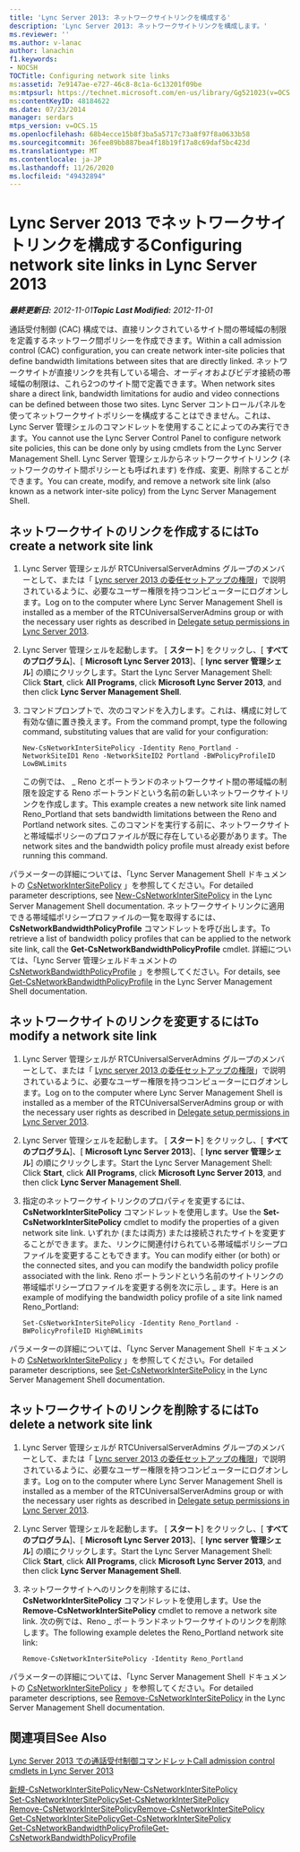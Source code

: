 ```yaml
---
title: 'Lync Server 2013: ネットワークサイトリンクを構成する'
description: 'Lync Server 2013: ネットワークサイトリンクを構成します。'
ms.reviewer: ''
ms.author: v-lanac
author: lanachin
f1.keywords:
- NOCSH
TOCTitle: Configuring network site links
ms:assetid: 7e9147ae-e727-46c8-8c1a-6c13201f09be
ms:mtpsurl: https://technet.microsoft.com/en-us/library/Gg521023(v=OCS.15)
ms:contentKeyID: 48184622
ms.date: 07/23/2014
manager: serdars
mtps_version: v=OCS.15
ms.openlocfilehash: 68b4ecce15b8f3ba5a5717c73a8f97f8a0633b58
ms.sourcegitcommit: 36fee89bb887bea4f18b19f17a8c69daf5bc423d
ms.translationtype: MT
ms.contentlocale: ja-JP
ms.lasthandoff: 11/26/2020
ms.locfileid: "49432894"
---
```

# <a name="configuring-network-site-links-in-lync-server-2013"></a><span data-ttu-id="b3f35-103">Lync Server 2013 でネットワークサイトリンクを構成する</span><span class="sxs-lookup"><span data-stu-id="b3f35-103">Configuring network site links in Lync Server 2013</span></span>

<div data-xmlns="http://www.w3.org/1999/xhtml">

<div class="topic" data-xmlns="http://www.w3.org/1999/xhtml" data-msxsl="urn:schemas-microsoft-com:xslt" data-cs="https://msdn.microsoft.com/">

<div data-asp="https://msdn2.microsoft.com/asp">



</div>

<div id="mainSection">

<div id="mainBody"><span data-ttu-id="b3f35-104">

<span> </span></span><span class="sxs-lookup"><span data-stu-id="b3f35-104">

<span> </span></span></span>

<span data-ttu-id="b3f35-105">_**最終更新日:** 2012-11-01_</span><span class="sxs-lookup"><span data-stu-id="b3f35-105">_**Topic Last Modified:** 2012-11-01_</span></span>

<span data-ttu-id="b3f35-106">通話受付制御 (CAC) 構成では、直接リンクされているサイト間の帯域幅の制限を定義するネットワーク間ポリシーを作成できます。</span><span class="sxs-lookup"><span data-stu-id="b3f35-106">Within a call admission control (CAC) configuration, you can create network inter-site policies that define bandwidth limitations between sites that are directly linked.</span></span> <span data-ttu-id="b3f35-107">ネットワークサイトが直接リンクを共有している場合、オーディオおよびビデオ接続の帯域幅の制限は、これら2つのサイト間で定義できます。</span><span class="sxs-lookup"><span data-stu-id="b3f35-107">When network sites share a direct link, bandwidth limitations for audio and video connections can be defined between those two sites.</span></span> <span data-ttu-id="b3f35-108">Lync Server コントロールパネルを使ってネットワークサイトポリシーを構成することはできません。これは、Lync Server 管理シェルのコマンドレットを使用することによってのみ実行できます。</span><span class="sxs-lookup"><span data-stu-id="b3f35-108">You cannot use the Lync Server Control Panel to configure network site policies, this can be done only by using cmdlets from the Lync Server Management Shell.</span></span> <span data-ttu-id="b3f35-109">Lync Server 管理シェルからネットワークサイトリンク (ネットワークのサイト間ポリシーとも呼ばれます) を作成、変更、削除することができます。</span><span class="sxs-lookup"><span data-stu-id="b3f35-109">You can create, modify, and remove a network site link (also known as a network inter-site policy) from the Lync Server Management Shell.</span></span>

<div>

## <a name="to-create-a-network-site-link"></a><span data-ttu-id="b3f35-110">ネットワークサイトのリンクを作成するには</span><span class="sxs-lookup"><span data-stu-id="b3f35-110">To create a network site link</span></span>

1.  <span data-ttu-id="b3f35-111">Lync Server 管理シェルが RTCUniversalServerAdmins グループのメンバーとして、または「 [Lync server 2013 の委任セットアップの権限](lync-server-2013-delegate-setup-permissions.md)」で説明されているように、必要なユーザー権限を持つコンピューターにログオンします。</span><span class="sxs-lookup"><span data-stu-id="b3f35-111">Log on to the computer where Lync Server Management Shell is installed as a member of the RTCUniversalServerAdmins group or with the necessary user rights as described in [Delegate setup permissions in Lync Server 2013](lync-server-2013-delegate-setup-permissions.md).</span></span>

2.  <span data-ttu-id="b3f35-112">Lync Server 管理シェルを起動します。 [ **スタート**] をクリックし、[ **すべてのプログラム**]、[ **Microsoft Lync Server 2013**]、[ **lync server 管理シェル**] の順にクリックします。</span><span class="sxs-lookup"><span data-stu-id="b3f35-112">Start the Lync Server Management Shell: Click **Start**, click **All Programs**, click **Microsoft Lync Server 2013**, and then click **Lync Server Management Shell**.</span></span>

3.  <span data-ttu-id="b3f35-113">コマンドプロンプトで、次のコマンドを入力します。これは、構成に対して有効な値に置き換えます。</span><span class="sxs-lookup"><span data-stu-id="b3f35-113">From the command prompt, type the following command, substituting values that are valid for your configuration:</span></span>
    
        New-CsNetworkInterSitePolicy -Identity Reno_Portland -NetworkSiteID1 Reno -NetworkSiteID2 Portland -BWPolicyProfileID LowBWLimits
    
    <span data-ttu-id="b3f35-114">この例では、 \_ Reno とポートランドのネットワークサイト間の帯域幅の制限を設定する Reno ポートランドという名前の新しいネットワークサイトリンクを作成します。</span><span class="sxs-lookup"><span data-stu-id="b3f35-114">This example creates a new network site link named Reno\_Portland that sets bandwidth limitations between the Reno and Portland network sites.</span></span> <span data-ttu-id="b3f35-115">このコマンドを実行する前に、ネットワークサイトと帯域幅ポリシーのプロファイルが既に存在している必要があります。</span><span class="sxs-lookup"><span data-stu-id="b3f35-115">The network sites and the bandwidth policy profile must already exist before running this command.</span></span>

<span data-ttu-id="b3f35-116">パラメーターの詳細については、「Lync Server Management Shell ドキュメントの [CsNetworkInterSitePolicy](https://docs.microsoft.com/powershell/module/skype/New-CsNetworkInterSitePolicy) 」を参照してください。</span><span class="sxs-lookup"><span data-stu-id="b3f35-116">For detailed parameter descriptions, see [New-CsNetworkInterSitePolicy](https://docs.microsoft.com/powershell/module/skype/New-CsNetworkInterSitePolicy) in the Lync Server Management Shell documentation.</span></span> <span data-ttu-id="b3f35-117">ネットワークサイトリンクに適用できる帯域幅ポリシープロファイルの一覧を取得するには、 **CsNetworkBandwidthPolicyProfile** コマンドレットを呼び出します。</span><span class="sxs-lookup"><span data-stu-id="b3f35-117">To retrieve a list of bandwidth policy profiles that can be applied to the network site link, call the **Get-CsNetworkBandwidthPolicyProfile** cmdlet.</span></span> <span data-ttu-id="b3f35-118">詳細については、「Lync Server 管理シェルドキュメントの [CsNetworkBandwidthPolicyProfile](https://docs.microsoft.com/powershell/module/skype/Get-CsNetworkBandwidthPolicyProfile) 」を参照してください。</span><span class="sxs-lookup"><span data-stu-id="b3f35-118">For details, see [Get-CsNetworkBandwidthPolicyProfile](https://docs.microsoft.com/powershell/module/skype/Get-CsNetworkBandwidthPolicyProfile) in the Lync Server Management Shell documentation.</span></span>

</div>

<div>

## <a name="to-modify-a-network-site-link"></a><span data-ttu-id="b3f35-119">ネットワークサイトのリンクを変更するには</span><span class="sxs-lookup"><span data-stu-id="b3f35-119">To modify a network site link</span></span>

1.  <span data-ttu-id="b3f35-120">Lync Server 管理シェルが RTCUniversalServerAdmins グループのメンバーとして、または「 [Lync server 2013 の委任セットアップの権限](lync-server-2013-delegate-setup-permissions.md)」で説明されているように、必要なユーザー権限を持つコンピューターにログオンします。</span><span class="sxs-lookup"><span data-stu-id="b3f35-120">Log on to the computer where Lync Server Management Shell is installed as a member of the RTCUniversalServerAdmins group or with the necessary user rights as described in [Delegate setup permissions in Lync Server 2013](lync-server-2013-delegate-setup-permissions.md).</span></span>

2.  <span data-ttu-id="b3f35-121">Lync Server 管理シェルを起動します。 [ **スタート**] をクリックし、[ **すべてのプログラム**]、[ **Microsoft Lync Server 2013**]、[ **lync server 管理シェル**] の順にクリックします。</span><span class="sxs-lookup"><span data-stu-id="b3f35-121">Start the Lync Server Management Shell: Click **Start**, click **All Programs**, click **Microsoft Lync Server 2013**, and then click **Lync Server Management Shell**.</span></span>

3.  <span data-ttu-id="b3f35-122">指定のネットワークサイトリンクのプロパティを変更するには、 **CsNetworkInterSitePolicy** コマンドレットを使用します。</span><span class="sxs-lookup"><span data-stu-id="b3f35-122">Use the **Set-CsNetworkInterSitePolicy** cmdlet to modify the properties of a given network site link.</span></span> <span data-ttu-id="b3f35-123">いずれか (または両方) または接続されたサイトを変更することができます。また、リンクに関連付けられている帯域幅ポリシープロファイルを変更することもできます。</span><span class="sxs-lookup"><span data-stu-id="b3f35-123">You can modify either (or both) or the connected sites, and you can modify the bandwidth policy profile associated with the link.</span></span> <span data-ttu-id="b3f35-124">Reno ポートランドという名前のサイトリンクの帯域幅ポリシープロファイルを変更する例を次に示し \_ ます。</span><span class="sxs-lookup"><span data-stu-id="b3f35-124">Here is an example of modifying the bandwidth policy profile of a site link named Reno\_Portland:</span></span>
    
        Set-CsNetworkInterSitePolicy -Identity Reno_Portland -BWPolicyProfileID HighBWLimits

<span data-ttu-id="b3f35-125">パラメーターの詳細については、「Lync Server Management Shell ドキュメントの [CsNetworkInterSitePolicy](https://docs.microsoft.com/powershell/module/skype/Set-CsNetworkInterSitePolicy) 」を参照してください。</span><span class="sxs-lookup"><span data-stu-id="b3f35-125">For detailed parameter descriptions, see [Set-CsNetworkInterSitePolicy](https://docs.microsoft.com/powershell/module/skype/Set-CsNetworkInterSitePolicy) in the Lync Server Management Shell documentation.</span></span>

</div>

<div>

## <a name="to-delete-a-network-site-link"></a><span data-ttu-id="b3f35-126">ネットワークサイトのリンクを削除するには</span><span class="sxs-lookup"><span data-stu-id="b3f35-126">To delete a network site link</span></span>

1.  <span data-ttu-id="b3f35-127">Lync Server 管理シェルが RTCUniversalServerAdmins グループのメンバーとして、または「 [Lync server 2013 の委任セットアップの権限](lync-server-2013-delegate-setup-permissions.md)」で説明されているように、必要なユーザー権限を持つコンピューターにログオンします。</span><span class="sxs-lookup"><span data-stu-id="b3f35-127">Log on to the computer where Lync Server Management Shell is installed as a member of the RTCUniversalServerAdmins group or with the necessary user rights as described in [Delegate setup permissions in Lync Server 2013](lync-server-2013-delegate-setup-permissions.md).</span></span>

2.  <span data-ttu-id="b3f35-128">Lync Server 管理シェルを起動します。 [ **スタート**] をクリックし、[ **すべてのプログラム**]、[ **Microsoft Lync Server 2013**]、[ **lync server 管理シェル**] の順にクリックします。</span><span class="sxs-lookup"><span data-stu-id="b3f35-128">Start the Lync Server Management Shell: Click **Start**, click **All Programs**, click **Microsoft Lync Server 2013**, and then click **Lync Server Management Shell**.</span></span>

3.  <span data-ttu-id="b3f35-129">ネットワークサイトへのリンクを削除するには、 **CsNetworkInterSitePolicy** コマンドレットを使用します。</span><span class="sxs-lookup"><span data-stu-id="b3f35-129">Use the **Remove-CsNetworkInterSitePolicy** cmdlet to remove a network site link.</span></span> <span data-ttu-id="b3f35-130">次の例では、Reno \_ ポートランドネットワークサイトのリンクを削除します。</span><span class="sxs-lookup"><span data-stu-id="b3f35-130">The following example deletes the Reno\_Portland network site link:</span></span>
    
        Remove-CsNetworkInterSitePolicy -Identity Reno_Portland

<span data-ttu-id="b3f35-131">パラメーターの詳細については、「Lync Server Management Shell ドキュメントの [CsNetworkInterSitePolicy](https://docs.microsoft.com/powershell/module/skype/Remove-CsNetworkInterSitePolicy) 」を参照してください。</span><span class="sxs-lookup"><span data-stu-id="b3f35-131">For detailed parameter descriptions, see [Remove-CsNetworkInterSitePolicy](https://docs.microsoft.com/powershell/module/skype/Remove-CsNetworkInterSitePolicy) in the Lync Server Management Shell documentation.</span></span>

</div>

<div>

## <a name="see-also"></a><span data-ttu-id="b3f35-132">関連項目</span><span class="sxs-lookup"><span data-stu-id="b3f35-132">See Also</span></span>


[<span data-ttu-id="b3f35-133">Lync Server 2013 での通話受付制御コマンドレット</span><span class="sxs-lookup"><span data-stu-id="b3f35-133">Call admission control cmdlets in Lync Server 2013</span></span>](https://docs.microsoft.com/powershell/module/skype/)  


[<span data-ttu-id="b3f35-134">新規-CsNetworkInterSitePolicy</span><span class="sxs-lookup"><span data-stu-id="b3f35-134">New-CsNetworkInterSitePolicy</span></span>](https://docs.microsoft.com/powershell/module/skype/New-CsNetworkInterSitePolicy)  
[<span data-ttu-id="b3f35-135">Set-CsNetworkInterSitePolicy</span><span class="sxs-lookup"><span data-stu-id="b3f35-135">Set-CsNetworkInterSitePolicy</span></span>](https://docs.microsoft.com/powershell/module/skype/Set-CsNetworkInterSitePolicy)  
[<span data-ttu-id="b3f35-136">Remove-CsNetworkInterSitePolicy</span><span class="sxs-lookup"><span data-stu-id="b3f35-136">Remove-CsNetworkInterSitePolicy</span></span>](https://docs.microsoft.com/powershell/module/skype/Remove-CsNetworkInterSitePolicy)  
[<span data-ttu-id="b3f35-137">Get-CsNetworkInterSitePolicy</span><span class="sxs-lookup"><span data-stu-id="b3f35-137">Get-CsNetworkInterSitePolicy</span></span>](https://docs.microsoft.com/powershell/module/skype/Get-CsNetworkInterSitePolicy)  
[<span data-ttu-id="b3f35-138">Get-CsNetworkBandwidthPolicyProfile</span><span class="sxs-lookup"><span data-stu-id="b3f35-138">Get-CsNetworkBandwidthPolicyProfile</span></span>](https://docs.microsoft.com/powershell/module/skype/Get-CsNetworkBandwidthPolicyProfile)  
  

<span data-ttu-id="b3f35-139"></div>

</div>

<span> </span>

</div>

</div>

</span><span class="sxs-lookup"><span data-stu-id="b3f35-139"></div>

</div>

<span> </span>

</div>

</div>

</span></span></div>

